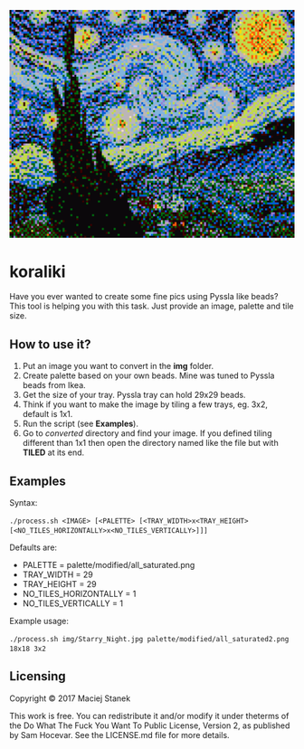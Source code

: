 ![Starry Night](example_output/Starry_Night.png)

# koraliki #
Have you ever wanted to create some fine pics using Pyssla like beads? This tool is helping you with this task. Just provide an image, palette and tile size.
  
  
## How to use it? ##
1. Put an image you want to convert in the __img__ folder.
2. Create palette based on your own beads. Mine was tuned to Pyssla beads from Ikea.
3. Get the size of your tray. Pyssla tray can hold 29x29 beads.
4. Think if you want to make the image by tiling a few trays, eg. 3x2, default is 1x1.
5. Run the script (see **Examples**).
6. Go to _converted_ directory and find your image. If you defined tiling different than 1x1 then open the directory named like the file but with __TILED__ at its end.

## Examples ##
Syntax:

`./process.sh <IMAGE> [<PALETTE> [<TRAY_WIDTH>x<TRAY_HEIGHT> [<NO_TILES_HORIZONTALLY>x<NO_TILES_VERTICALLY>]]]`

Defaults are:
* PALETTE = palette/modified/all_saturated.png
* TRAY_WIDTH = 29
* TRAY_HEIGHT = 29
* NO_TILES_HORIZONTALLY = 1
* NO_TILES_VERTICALLY = 1

Example usage:

`./process.sh img/Starry_Night.jpg palette/modified/all_saturated2.png 18x18 3x2`

## Licensing ##
Copyright © 2017 Maciej Stanek

This work is free. You can redistribute it and/or modify it under theterms of the Do What The Fuck You Want To Public License, Version 2, as published by Sam Hocevar. See the LICENSE.md file for more details.
